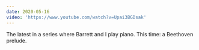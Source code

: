 ```yaml
---
date: 2020-05-16
video: 'https://www.youtube.com/watch?v=Upai3BGDsak'
---
```


The latest in a series where Barrett and I play piano. This time: a Beethoven prelude.
